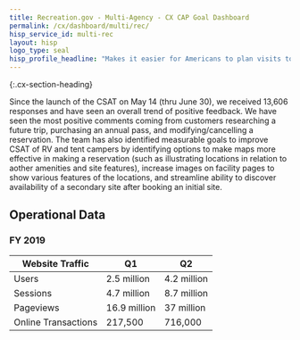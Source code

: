 ```yaml
---
title: Recreation.gov - Multi-Agency - CX CAP Goal Dashboard
permalink: /cx/dashboard/multi/rec/
hisp_service_id: multi-rec
layout: hisp
logo_type: seal
hisp_profile_headline: "Makes it easier for Americans to plan visits to over 3,700 recreation areas and activities across the nation"
---
```


{:.cx-section-heading}

Since the launch of the CSAT on May 14 (thru June 30), we received 13,606 responses and have seen an overall trend of positive feedback. We have seen the most positive comments coming from customers researching a future trip, purchasing an annual pass, and modifying/cancelling a reservation. The team has also identified measurable goals to improve CSAT of RV and tent campers by identifying options to make maps more effective in making a reservation (such as illustrating locations in relation to aother amenities and site features), increase images on facility pages to show various features of the locations, and streamline ability to discover availability of a secondary site after booking an initial site.

<h2 class="cx-section-heading">Operational Data</h2>

### FY 2019 

| Website Traffic      | Q1            | Q2           |
|----------------------|---------------|--------------|
| Users                | 2.5 million   | 4.2 million  |
| Sessions             | 4.7 million   | 8.7 million  |
| Pageviews            | 16.9 million  | 37 million   |
| Online Transactions  | 217,500       | 716,000      |
